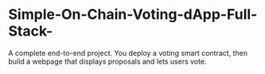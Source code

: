 # Simple-On-Chain-Voting-dApp-Full-Stack-
A complete end-to-end project. You deploy a voting smart contract, then build a webpage that displays proposals and lets users vote.
